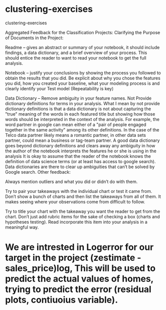 # clustering-exercises
clustering-exercises

Aggregated Feedback for the Classification Projects:
Clarifying the Purpose of Documents in the Project:

Readme – gives an abstract or summary of your notebook, it should include findings, a data dictionary, and a brief overview of your process. This should entice the reader to want to read your notebook to get the full analysis.

Notebook – justify your conclusions by showing the process you followed to obtain the results that you did. Be explicit about why you chose the features you did, how you created your baseline, what your modeling process is and clearly identify your Test model
 (Repeatability is key)

Data Dictionary – Remove ambiguity in your feature names. Not Provide dictionary definitions for terms in your analysis. What I mean by not provide dictionary definitions is that a data dictionary is not about capturing the "true" meaning of the words in each featured title but showing how those words should be interpreted in the context of the analysis. For example, the word partner in google can mean either of a "pair of people engaged together in the same activity" among its other definitions. In the case of the Telco data partner likely means a romantic partner, in other data sets partner, could mean a business or tag-team partner. A good data dictionary goes beyond dictionary definitions and clears away any ambiguity in how the author of the notebook interprets the features he or she is using in the analysis
It is okay to assume that the reader of the notebook knows the definition of data science terms (or at least has access to google search). Data dictionaries are there to clear up ambiguities that can’t be solved by Google search.
Other feedback:

Always mention outliers and what you did or didn’t do with them.

Try to pair your takeaways with the individual chart or test it came from. Don’t show a bunch of charts and then list the takeaways from all of them. It makes seeing where your observations come from difficult to follow.

Try to title your chart with the takeaway you want the reader to get from the chart.
Don’t just add rubric items for the sake of checking a box (charts and hypotheses testing). Read incorporate this item into your analysis in a meaningful way.



# We are intrested in Logerror for our target in the project (zestimate - sales_price)log, This will be used to predict the actual values of homes, trying to predict the error (residual plots, contiuoius variable).